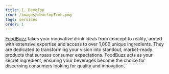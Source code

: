 ```yaml
---
title: 1. Develop
icon: /images/developIcon.png
tags: services
order: 1
---
```


<a href="https://www.devondrinks.co.uk/">FoodBuzz</a> takes your innovative drink ideas from concept to reality, armed with extensive expertise and access to over 1,000 unique ingredients. They are dedicated to transforming your vision into standout, market-ready products that surpass consumer expectations. FoodBuzz acts as your secret ingredient, ensuring your beverages become the choice for discerning consumers looking for quality and innovation.
